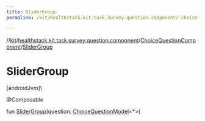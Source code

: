```yaml
---
title: SliderGroup
permalink: /kit/healthstack.kit.task.survey.question.component/-choice-question-component/-slider-group.html

---
```

//[kit](../../../index.html)/[healthstack.kit.task.survey.question.component](../index.html)/[ChoiceQuestionComponent](index.html)/[SliderGroup](-slider-group.html)



# SliderGroup



[androidJvm]\




@Composable



fun [SliderGroup](-slider-group.html)(question: [ChoiceQuestionModel](../../healthstack.kit.task.survey.question.model/-choice-question-model/index.html)&lt;*&gt;)




